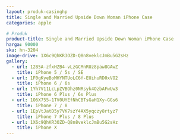 ```yaml
---
layout: produk-casinghp
title: Single and Married Upside Down Woman iPhone Case
categories: apple

# Produk
product-title: Single and Married Upside Down Woman iPhone Case
harga: 90000
sku: hn-3204
image-drive: 1X6c9QhKR3OZD-Q8n8veklcJmBu5G2sHz
gallery:
  - url: 1285A-zfxHZB4-vLzGCMnRUz8paw8GAwZ
    title: iPhone 5 / 5s / SE
  - url: 1F0gKyeBoMHYNTUoLC6f-EUihuRD0xVO2
    title: iPhone 6 / 6s
  - url: 1Yh7V11LcLpZVBOhz0NRsyk4OzbAFwUw3
    title: iPhone 6 Plus / 6s Plus
  - url: 1O6X755-1TV0UYEfNhCBTsGaH1Xy-GGs6
    title: iPhone 7 / 8
  - url: 1EpVtJatD5y7VK7szY4AX5yqczy8rtyz7
    title: iPhone 7 Plus / 8 Plus
  - url: 1X6c9QhKR3OZD-Q8n8veklcJmBu5G2sHz
    title: iPhone X
---
```

